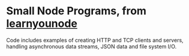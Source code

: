 # Small Node Programs, from [learnyounode](https://github.com/workshopper/learnyounode)

Code includes examples of creating HTTP and TCP clients and servers, handling asynchronous data streams, JSON data and file system I/O.
